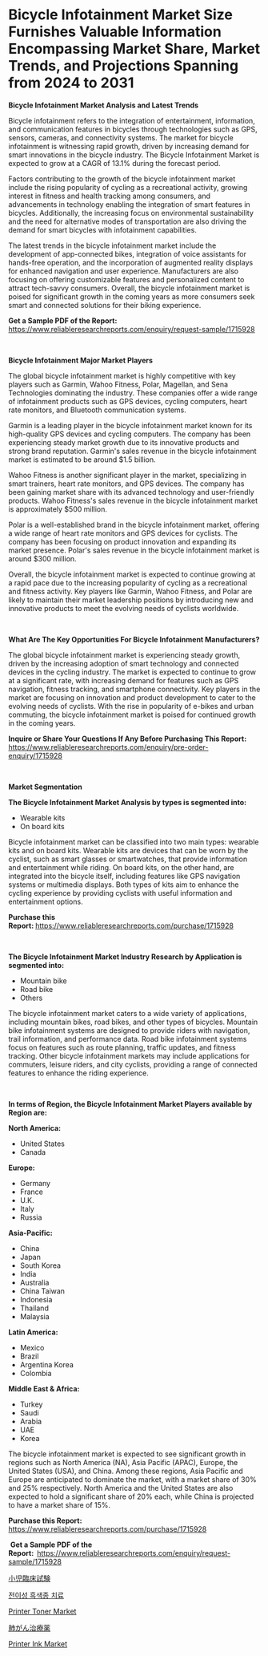<p><h1>Bicycle Infotainment Market Size Furnishes Valuable Information Encompassing Market Share, Market Trends, and Projections Spanning from 2024 to 2031</h1></p><p><strong>Bicycle Infotainment Market Analysis and Latest Trends</strong></p>
<p><p>Bicycle infotainment refers to the integration of entertainment, information, and communication features in bicycles through technologies such as GPS, sensors, cameras, and connectivity systems. The market for bicycle infotainment is witnessing rapid growth, driven by increasing demand for smart innovations in the bicycle industry. The Bicycle Infotainment Market is expected to grow at a CAGR of 13.1% during the forecast period.</p><p>Factors contributing to the growth of the bicycle infotainment market include the rising popularity of cycling as a recreational activity, growing interest in fitness and health tracking among consumers, and advancements in technology enabling the integration of smart features in bicycles. Additionally, the increasing focus on environmental sustainability and the need for alternative modes of transportation are also driving the demand for smart bicycles with infotainment capabilities.</p><p>The latest trends in the bicycle infotainment market include the development of app-connected bikes, integration of voice assistants for hands-free operation, and the incorporation of augmented reality displays for enhanced navigation and user experience. Manufacturers are also focusing on offering customizable features and personalized content to attract tech-savvy consumers. Overall, the bicycle infotainment market is poised for significant growth in the coming years as more consumers seek smart and connected solutions for their biking experience.</p></p>
<p><strong>Get a Sample PDF of the Report:&nbsp;</strong> <a href="https://www.reliableresearchreports.com/enquiry/request-sample/1715928">https://www.reliableresearchreports.com/enquiry/request-sample/1715928</a></p>
<p>&nbsp;</p>
<p><strong>Bicycle Infotainment Major Market Players</strong></p>
<p><p>The global bicycle infotainment market is highly competitive with key players such as Garmin, Wahoo Fitness, Polar, Magellan, and Sena Technologies dominating the industry. These companies offer a wide range of infotainment products such as GPS devices, cycling computers, heart rate monitors, and Bluetooth communication systems.</p><p>Garmin is a leading player in the bicycle infotainment market known for its high-quality GPS devices and cycling computers. The company has been experiencing steady market growth due to its innovative products and strong brand reputation. Garmin's sales revenue in the bicycle infotainment market is estimated to be around $1.5 billion.</p><p>Wahoo Fitness is another significant player in the market, specializing in smart trainers, heart rate monitors, and GPS devices. The company has been gaining market share with its advanced technology and user-friendly products. Wahoo Fitness's sales revenue in the bicycle infotainment market is approximately $500 million.</p><p>Polar is a well-established brand in the bicycle infotainment market, offering a wide range of heart rate monitors and GPS devices for cyclists. The company has been focusing on product innovation and expanding its market presence. Polar's sales revenue in the bicycle infotainment market is around $300 million.</p><p>Overall, the bicycle infotainment market is expected to continue growing at a rapid pace due to the increasing popularity of cycling as a recreational and fitness activity. Key players like Garmin, Wahoo Fitness, and Polar are likely to maintain their market leadership positions by introducing new and innovative products to meet the evolving needs of cyclists worldwide.</p></p>
<p>&nbsp;</p>
<p><strong>What Are The Key Opportunities For Bicycle Infotainment Manufacturers?</strong></p>
<p><p>The global bicycle infotainment market is experiencing steady growth, driven by the increasing adoption of smart technology and connected devices in the cycling industry. The market is expected to continue to grow at a significant rate, with increasing demand for features such as GPS navigation, fitness tracking, and smartphone connectivity. Key players in the market are focusing on innovation and product development to cater to the evolving needs of cyclists. With the rise in popularity of e-bikes and urban commuting, the bicycle infotainment market is poised for continued growth in the coming years.</p></p>
<p><strong>Inquire or Share Your Questions If Any Before Purchasing This Report:</strong> <a href="https://www.reliableresearchreports.com/enquiry/pre-order-enquiry/1715928">https://www.reliableresearchreports.com/enquiry/pre-order-enquiry/1715928</a></p>
<p>&nbsp;</p>
<p><strong>Market Segmentation</strong></p>
<p><strong>The Bicycle Infotainment Market Analysis by types is segmented into:</strong></p>
<p><ul><li>Wearable kits</li><li>On board kits</li></ul></p>
<p><p>Bicycle infotainment market can be classified into two main types: wearable kits and on board kits. Wearable kits are devices that can be worn by the cyclist, such as smart glasses or smartwatches, that provide information and entertainment while riding. On board kits, on the other hand, are integrated into the bicycle itself, including features like GPS navigation systems or multimedia displays. Both types of kits aim to enhance the cycling experience by providing cyclists with useful information and entertainment options.</p></p>
<p><strong>Purchase this Report:&nbsp;</strong><a href="https://www.reliableresearchreports.com/purchase/1715928">https://www.reliableresearchreports.com/purchase/1715928</a></p>
<p>&nbsp;</p>
<p><strong>The Bicycle Infotainment Market Industry Research by Application is segmented into:</strong></p>
<p><ul><li>Mountain bike</li><li>Road bike</li><li>Others</li></ul></p>
<p><p>The bicycle infotainment market caters to a wide variety of applications, including mountain bikes, road bikes, and other types of bicycles. Mountain bike infotainment systems are designed to provide riders with navigation, trail information, and performance data. Road bike infotainment systems focus on features such as route planning, traffic updates, and fitness tracking. Other bicycle infotainment markets may include applications for commuters, leisure riders, and city cyclists, providing a range of connected features to enhance the riding experience.</p></p>
<p>&nbsp;</p>
<p><strong>In terms of Region, the Bicycle Infotainment Market Players available by Region are:</strong></p>
<p>
    <p> <strong> North America: </strong>
        <ul>
            <li>United States</li>
            <li>Canada</li>
        </ul>
        </p> 
    <p> <strong> Europe: </strong>
        <ul>
            <li>Germany</li>
            <li>France</li>
            <li>U.K.</li>
            <li>Italy</li>
            <li>Russia</li>
        </ul>
        </p> 
    <p> <strong> Asia-Pacific: </strong>
        <ul>
            <li>China</li>
            <li>Japan</li>
            <li>South Korea</li>
            <li>India</li>
            <li>Australia</li>
            <li>China Taiwan</li>
            <li>Indonesia</li>
            <li>Thailand</li>
            <li>Malaysia</li>
        </ul>
        </p> 
    <p> <strong> Latin America: </strong>
        <ul>
            <li>Mexico</li>
            <li>Brazil</li>
            <li>Argentina Korea</li>
            <li>Colombia</li>
        </ul>
        </p> 
    <p> <strong> Middle East & Africa: </strong>
        <ul>
            <li>Turkey</li>
            <li>Saudi</li>
            <li>Arabia</li>
            <li>UAE</li>
            <li>Korea</li>
        </ul>
    </p>
    </p>
<p><p>The bicycle infotainment market is expected to see significant growth in regions such as North America (NA), Asia Pacific (APAC), Europe, the United States (USA), and China. Among these regions, Asia Pacific and Europe are anticipated to dominate the market, with a market share of 30% and 25% respectively. North America and the United States are also expected to hold a significant share of 20% each, while China is projected to have a market share of 15%.</p></p>
<p><strong>Purchase this Report: </strong><a href="https://www.reliableresearchreports.com/purchase/1715928">https://www.reliableresearchreports.com/purchase/1715928</a></p>
<p>&nbsp;<strong>Get a Sample PDF of the Report:&nbsp;&nbsp;</strong><a href="https://www.reliableresearchreports.com/enquiry/request-sample/1715928">https://www.reliableresearchreports.com/enquiry/request-sample/1715928</a></p>
<p><strong></strong></p>
<p><p><a href="https://medium.com/@samirmayert1/%E5%B0%8F%E5%85%90%E8%87%A8%E5%BA%8A%E8%A9%A6%E9%A8%93%E5%B8%82%E5%A0%B4%E3%81%AE%E5%88%86%E6%9E%90-%E3%82%B0%E3%83%AD%E3%83%BC%E3%83%90%E3%83%AB%E7%94%A3%E6%A5%AD%E3%81%AE%E8%A6%8B%E9%80%9A%E3%81%97%E3%81%A8%E4%BA%88%E6%B8%AC-2024%E5%B9%B4%E3%81%8B%E3%82%892031%E5%B9%B4%E3%81%BE%E3%81%A7-a25620663a30">小児臨床試験</a></p><p><a href="https://medium.com/@jerrodhilll68/%EC%A0%84%EC%9D%B4%EC%84%B1-%ED%9D%91%EC%83%89%EC%A2%85-%EC%B9%98%EB%A3%8C-%EC%8B%9C%EC%9E%A5-%EC%A7%80%ED%91%9C-%ED%95%B4%EB%8F%85-%EC%8B%9C%EC%9E%A5-%EC%A0%90%EC%9C%A0%EC%9C%A8-%ED%8A%B8%EB%A0%8C%EB%93%9C-%EB%B0%8F-%EC%84%B1%EC%9E%A5-%ED%8C%A8%ED%84%B4-547304b77469">전이성 흑색종 치료</a></p><p><a href="https://view.publitas.com/reportprime-1/printer-toner-market-dynamics-2024-2031-also-about-its-market-trends-projections-and-opportunities/">Printer Toner Market</a></p><p><a href="https://medium.com/@samirmayert1/%E8%82%BA%E3%81%8C%E3%82%93%E6%B2%BB%E7%99%82%E8%96%AC%E5%B8%82%E5%A0%B4%E8%AA%BF%E6%9F%BB%E3%83%AC%E3%83%9D%E3%83%BC%E3%83%88-%E3%81%9D%E3%81%AE%E6%AD%B4%E5%8F%B2%E3%81%8A%E3%82%88%E3%81%B32024%E5%B9%B4%E3%81%8B%E3%82%892031%E5%B9%B4%E3%81%BE%E3%81%A7%E3%81%AE%E4%BA%88%E6%B8%AC-9085aab73dcd">肺がん治療薬</a></p><p><a href="https://view.publitas.com/reportprime-1/printer-ink-market-research-report-unlocks-analysis-on-the-market-financial-status-market-size-and-market-revenue-upto-2031/">Printer Ink Market</a></p></p>